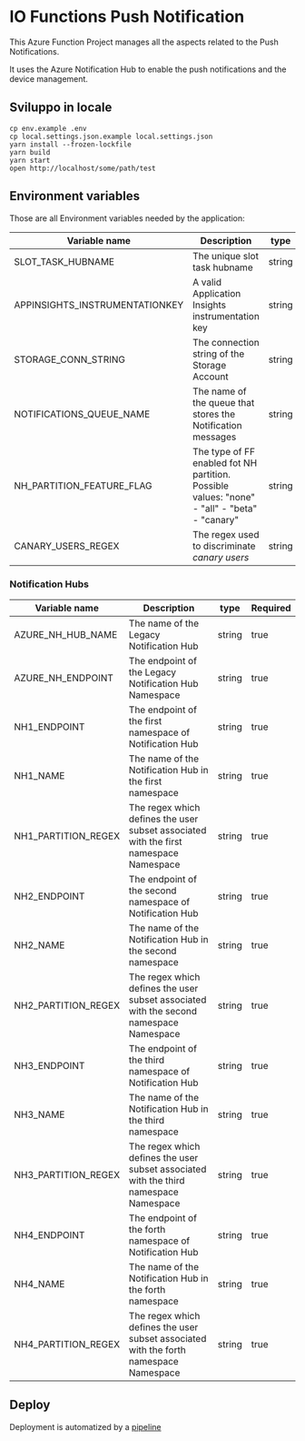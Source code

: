 # IO Functions Push Notification

This Azure Function Project manages all the aspects related to the Push Notifications.

It uses the Azure Notification Hub to enable the push notifications and the device management.

## Sviluppo in locale

```shell
cp env.example .env
cp local.settings.json.example local.settings.json
yarn install --frozen-lockfile
yarn build
yarn start
open http://localhost/some/path/test
```

## Environment variables

Those are all Environment variables needed by the application:

| Variable name                    | Description                                                                                        | type   | Required |
|----------------------------------|----------------------------------------------------------------------------------------------------|--------| ---------|
| SLOT_TASK_HUBNAME                |  The unique slot task hubname                                                                      | string | true     |
| APPINSIGHTS_INSTRUMENTATIONKEY   |  A valid Application Insights instrumentation key                                                  | string | true     |
| STORAGE_CONN_STRING              |  The connection string of the Storage Account                                                      | string | true     |
| NOTIFICATIONS_QUEUE_NAME         |  The name of the queue that stores the Notification messages                                       | string | true     |
| NH_PARTITION_FEATURE_FLAG        |  The type of FF enabled fot NH partition. Possible values: "none" - "all" - "beta" - "canary"      | string | true     |
| CANARY_USERS_REGEX               |  The regex used to discriminate _canary users_                                                     | string | true     |

### Notification Hubs

| Variable name       | Description                                                                            | type   | Required |
|---------------------|----------------------------------------------------------------------------------------|--------|----------|
| AZURE_NH_HUB_NAME   | The name of the Legacy Notification Hub                                                | string | true     |
| AZURE_NH_ENDPOINT   | The endpoint of the Legacy Notification Hub Namespace                                  | string | true     |
| NH1_ENDPOINT        | The endpoint of the first namespace of Notification Hub                                | string | true     |
| NH1_NAME            | The name of the Notification Hub in the first namespace                                | string | true     |
| NH1_PARTITION_REGEX | The regex which defines the user subset associated with the first namespace Namespace  | string | true     |
| NH2_ENDPOINT        | The endpoint of the second namespace of Notification Hub                               | string | true     |
| NH2_NAME            | The name of the Notification Hub in the second namespace                               | string | true     |
| NH2_PARTITION_REGEX | The regex which defines the user subset associated with the second namespace Namespace | string | true     |
| NH3_ENDPOINT        | The endpoint of the third namespace of Notification Hub                                | string | true     |
| NH3_NAME            | The name of the Notification Hub in the third namespace                                | string | true     |
| NH3_PARTITION_REGEX | The regex which defines the user subset associated with the third namespace Namespace  | string | true     |
| NH4_ENDPOINT        | The endpoint of the forth namespace of Notification Hub                                | string | true     |
| NH4_NAME            | The name of the Notification Hub in the forth namespace                                | string | true     |
| NH4_PARTITION_REGEX | The regex which defines the user subset associated with the forth namespace Namespace  | string | true     |


## Deploy

Deployment is automatized by a [pipeline](./.devops/deploy-pipelines.yml)
